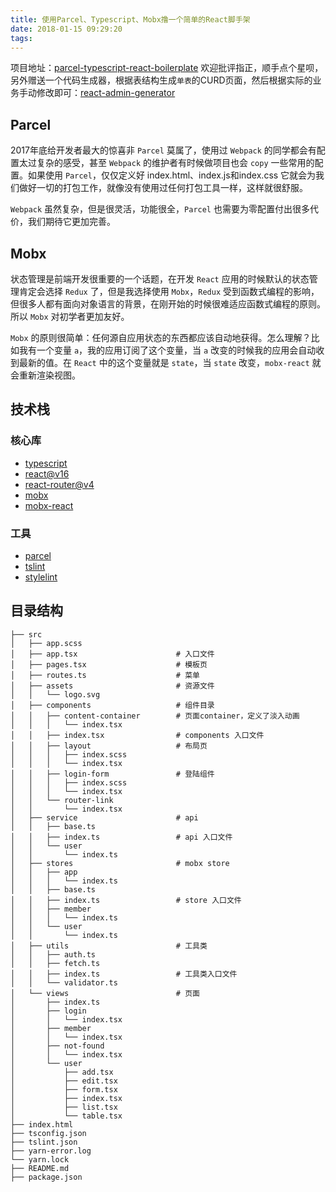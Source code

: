 ```yaml
---
title: 使用Parcel、Typescript、Mobx撸一个简单的React脚手架
date: 2018-01-15 09:29:20
tags:
---
```

项目地址：[parcel-typescript-react-boilerplate](https://github.com/wenpengfei/parcel-typescript-react-boilerplate) 欢迎批评指正，顺手点个星呗，另外赠送一个代码生成器，根据表结构生成`单表`的CURD页面，然后根据实际的业务手动修改即可：[react-admin-generator](https://github.com/wenpengfei/react-admin-generator)

## Parcel

2017年底给开发者最大的惊喜非 `Parcel` 莫属了，使用过 `Webpack` 的同学都会有配置太过复杂的感受，甚至 `Webpack` 的维护者有时候做项目也会 `copy` 一些常用的配置。如果使用 `Parcel`，仅仅定义好 index.html、index.js和index.css 它就会为我们做好一切的打包工作，就像没有使用过任何打包工具一样，这样就很舒服。

`Webpack` 虽然复杂，但是很灵活，功能很全，`Parcel` 也需要为零配置付出很多代价，我们期待它更加完善。

## Mobx

状态管理是前端开发很重要的一个话题，在开发 `React` 应用的时候默认的状态管理肯定会选择 `Redux` 了，但是我选择使用 `Mobx`，`Redux` 受到函数式编程的影响，但很多人都有面向对象语言的背景，在刚开始的时候很难适应函数式编程的原则。所以 `Mobx` 对初学者更加友好。

`Mobx` 的原则很简单：任何源自应用状态的东西都应该自动地获得。怎么理解？比如我有一个变量 `a`，我的应用订阅了这个变量，当 `a` 改变的时候我的应用会自动收到最新的值。在 `React` 中的这个变量就是 `state`，当 `state` 改变，`mobx-react` 就会重新渲染视图。

## 技术栈

### 核心库

* [typescript](https://www.typescriptlang.org/)
* [react@v16](https://reactjs.org/)
* [react-router@v4](https://reacttraining.com/react-router/)
* [mobx](https://mobx.js.org/index.html)
* [mobx-react](https://github.com/mobxjs/mobx-react)

### 工具

* [parcel](https://parceljs.org)
* [tslint](https://palantir.github.io/tslint/)
* [stylelint](https://stylelint.io/)

## 目录结构

```
├── src
│   ├── app.scss
│   ├── app.tsx                      # 入口文件
│   ├── pages.tsx                    # 模板页
│   ├── routes.ts                    # 菜单
│   ├── assets                       # 资源文件
│   │   └── logo.svg
│   ├── components                   # 组件目录
│   │   ├── content-container        # 页面container，定义了淡入动画
│   │   │   └── index.tsx   
│   │   ├── index.tsx                # components 入口文件
│   │   ├── layout                   # 布局页
│   │   │   ├── index.scss
│   │   │   └── index.tsx
│   │   ├── login-form               # 登陆组件
│   │   │   ├── index.scss
│   │   │   └── index.tsx
│   │   └── router-link
│   │       └── index.tsx
│   ├── service                      # api
│   │   ├── base.ts
│   │   ├── index.ts                 # api 入口文件
│   │   └── user
│   │       └── index.ts
│   ├── stores                       # mobx store
│   │   ├── app
│   │   │   └── index.ts
│   │   ├── base.ts
│   │   ├── index.ts                 # store 入口文件 
│   │   ├── member
│   │   │   └── index.ts
│   │   └── user
│   │       └── index.ts
│   ├── utils                        # 工具类
│   │   ├── auth.ts
│   │   ├── fetch.ts
│   │   ├── index.ts                 # 工具类入口文件
│   │   └── validator.ts
│   └── views                        # 页面
│       ├── index.ts
│       ├── login
│       │   └── index.tsx
│       ├── member
│       │   └── index.tsx
│       ├── not-found
│       │   └── index.tsx
│       └── user
│           ├── add.tsx
│           ├── edit.tsx
│           ├── form.tsx
│           ├── index.tsx
│           ├── list.tsx
│           └── table.tsx
├── index.html
├── tsconfig.json
├── tslint.json
├── yarn-error.log
└── yarn.lock
├── README.md
├── package.json
```
